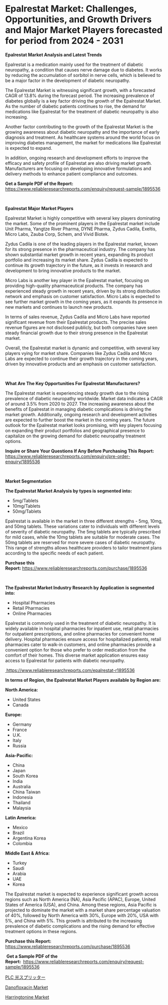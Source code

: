 <p><h1>Epalrestat Market: Challenges, Opportunities, and Growth Drivers and Major Market Players forecasted for period from 2024 - 2031</h1></p><p><strong>Epalrestat Market Analysis and Latest Trends</strong></p>
<p><p>Epalrestat is a medication mainly used for the treatment of diabetic neuropathy, a condition that causes nerve damage due to diabetes. It works by reducing the accumulation of sorbitol in nerve cells, which is believed to be a major factor in the development of diabetic neuropathy.</p><p>The Epalrestat Market is witnessing significant growth, with a forecasted CAGR of 13.8% during the forecast period. The increasing prevalence of diabetes globally is a key factor driving the growth of the Epalrestat Market. As the number of diabetic patients continues to rise, the demand for medications like Epalrestat for the treatment of diabetic neuropathy is also increasing.</p><p>Another factor contributing to the growth of the Epalrestat Market is the growing awareness about diabetic neuropathy and the importance of early diagnosis and treatment. As healthcare systems around the world focus on improving diabetes management, the market for medications like Epalrestat is expected to expand.</p><p>In addition, ongoing research and development efforts to improve the efficacy and safety profile of Epalrestat are also driving market growth. Manufacturers are focusing on developing innovative formulations and delivery methods to enhance patient compliance and outcomes.</p></p>
<p><strong>Get a Sample PDF of the Report:&nbsp;</strong> <a href="https://www.reliableresearchreports.com/enquiry/request-sample/1895536">https://www.reliableresearchreports.com/enquiry/request-sample/1895536</a></p>
<p>&nbsp;</p>
<p><strong>Epalrestat Major Market Players</strong></p>
<p><p>Epalrestat Market is highly competitive with several key players dominating the market. Some of the prominent players in the Epalrestat market include Unit Pharma, Yangtze River Pharma, DYNE Pharma, Zydus Cadila, Exeltis, Micro Labs, Zauba Corp, Schem, and Vivid Biotek.</p><p>Zydus Cadila is one of the leading players in the Epalrestat market, known for its strong presence in the pharmaceutical industry. The company has shown substantial market growth in recent years, expanding its product portfolio and increasing its market share. Zydus Cadila is expected to continue its growth trajectory in the future, as it invests in research and development to bring innovative products to the market.</p><p>Micro Labs is another key player in the Epalrestat market, focusing on providing high-quality pharmaceutical products. The company has experienced steady growth in recent years, driven by its strong distribution network and emphasis on customer satisfaction. Micro Labs is expected to see further market growth in the coming years, as it expands its presence in new markets and continues to launch new products.</p><p>In terms of sales revenue, Zydus Cadila and Micro Labs have reported significant revenue from their Epalrestat products. The precise sales revenue figures are not disclosed publicly, but both companies have seen steady financial growth due to their strong presence in the Epalrestat market.</p><p>Overall, the Epalrestat market is dynamic and competitive, with several key players vying for market share. Companies like Zydus Cadila and Micro Labs are expected to continue their growth trajectory in the coming years, driven by innovative products and an emphasis on customer satisfaction.</p></p>
<p>&nbsp;</p>
<p><strong>What Are The Key Opportunities For Epalrestat Manufacturers?</strong></p>
<p><p>The Epalrestat market is experiencing steady growth due to the rising prevalence of diabetic neuropathy worldwide. Market data indicates a CAGR of around 3.5% from 2020 to 2027. The increasing awareness about the benefits of Epalrestat in managing diabetic complications is driving the market growth. Additionally, ongoing research and development activities are expected to further boost the market in the coming years. The future outlook for the Epalrestat market looks promising, with key players focusing on expanding their product portfolios and geographical presence to capitalize on the growing demand for diabetic neuropathy treatment options.</p></p>
<p><strong>Inquire or Share Your Questions If Any Before Purchasing This Report:</strong> <a href="https://www.reliableresearchreports.com/enquiry/pre-order-enquiry/1895536">https://www.reliableresearchreports.com/enquiry/pre-order-enquiry/1895536</a></p>
<p>&nbsp;</p>
<p><strong>Market Segmentation</strong></p>
<p><strong>The Epalrestat Market Analysis by types is segmented into:</strong></p>
<p><ul><li>5mg/Tablets</li><li>10mg/Tablets</li><li>50mg/Tablets</li></ul></p>
<p><p>Epalrestat is available in the market in three different strengths - 5mg, 10mg, and 50mg tablets. These variations cater to individuals with different levels of severity of diabetic neuropathy. The 5mg tablets are typically prescribed for mild cases, while the 10mg tablets are suitable for moderate cases. The 50mg tablets are reserved for more severe cases of diabetic neuropathy. This range of strengths allows healthcare providers to tailor treatment plans according to the specific needs of each patient.</p></p>
<p><strong>Purchase this Report:&nbsp;</strong><a href="https://www.reliableresearchreports.com/purchase/1895536">https://www.reliableresearchreports.com/purchase/1895536</a></p>
<p>&nbsp;</p>
<p><strong>The Epalrestat Market Industry Research by Application is segmented into:</strong></p>
<p><ul><li>Hospital Pharmacies</li><li>Retail Pharmacies</li><li>Online Pharmacies</li></ul></p>
<p><p>Epalrestat is commonly used in the treatment of diabetic neuropathy. It is widely available in hospital pharmacies for inpatient use, retail pharmacies for outpatient prescriptions, and online pharmacies for convenient home delivery. Hospital pharmacies ensure access for hospitalized patients, retail pharmacies cater to walk-in customers, and online pharmacies provide a convenient option for those who prefer to order medication from the comfort of their homes. This diverse market application ensures easy access to Epalrestat for patients with diabetic neuropathy.</p></p>
<p><a href="https://www.reliableresearchreports.com/epalrestat-r1895536">&nbsp;https://www.reliableresearchreports.com/epalrestat-r1895536</a></p>
<p><strong>In terms of Region, the Epalrestat Market Players available by Region are:</strong></p>
<p>
    <p> <strong> North America: </strong>
        <ul>
            <li>United States</li>
            <li>Canada</li>
        </ul>
        </p> 
    <p> <strong> Europe: </strong>
        <ul>
            <li>Germany</li>
            <li>France</li>
            <li>U.K.</li>
            <li>Italy</li>
            <li>Russia</li>
        </ul>
        </p> 
    <p> <strong> Asia-Pacific: </strong>
        <ul>
            <li>China</li>
            <li>Japan</li>
            <li>South Korea</li>
            <li>India</li>
            <li>Australia</li>
            <li>China Taiwan</li>
            <li>Indonesia</li>
            <li>Thailand</li>
            <li>Malaysia</li>
        </ul>
        </p> 
    <p> <strong> Latin America: </strong>
        <ul>
            <li>Mexico</li>
            <li>Brazil</li>
            <li>Argentina Korea</li>
            <li>Colombia</li>
        </ul>
        </p> 
    <p> <strong> Middle East & Africa: </strong>
        <ul>
            <li>Turkey</li>
            <li>Saudi</li>
            <li>Arabia</li>
            <li>UAE</li>
            <li>Korea</li>
        </ul>
    </p>
    </p>
<p><p>The Epalrestat market is expected to experience significant growth across regions such as North America (NA), Asia Pacific (APAC), Europe, United States of America (USA), and China. Among these regions, Asia Pacific is projected to dominate the market with a market share percentage valuation of 40%, followed by North America with 30%, Europe with 20%, USA with 5%, and China with 5%. This growth is attributed to the increasing prevalence of diabetic complications and the rising demand for effective treatment options in these regions.</p></p>
<p><strong>Purchase this Report: </strong><a href="https://www.reliableresearchreports.com/purchase/1895536">https://www.reliableresearchreports.com/purchase/1895536</a></p>
<p>&nbsp;<strong>Get a Sample PDF of the Report:&nbsp;&nbsp;</strong><a href="https://www.reliableresearchreports.com/enquiry/request-sample/1895536">https://www.reliableresearchreports.com/enquiry/request-sample/1895536</a></p>
<p><strong></strong></p>
<p><p><a href="https://github.com/oqxogxyvqe90775/Market-Research-Report-List-2/blob/main/229470758841.md">PLC 光スプリッター</a></p><p><a href="https://github.com/JennyferFeil2023/Market-Research-Report-List-1/blob/main/danofloxacin-market.md">Danofloxacin Market</a></p><p><a href="https://github.com/gracielawharr/Market-Research-Report-List-1/blob/main/harringtonine-market.md">Harringtonine Market</a></p></p>
